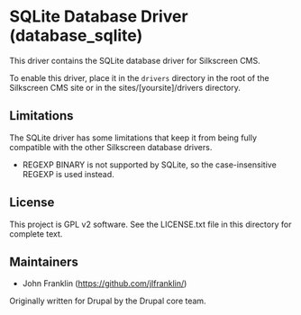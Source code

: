 SQLite Database Driver (database_sqlite)
===========================================

This driver contains the SQLite database driver for Silkscreen CMS.

To enable this driver, place it in the `drivers` directory in the root of the
Silkscreen CMS site or in the sites/[yoursite]/drivers directory.

Limitations
-----------

The SQLite driver has some limitations that keep it from being fully compatible
with the other Silkscreen database drivers.

* REGEXP BINARY is not supported by SQLite, so the case-insensitive REGEXP is
  used instead.

License
-------

This project is GPL v2 software. See the LICENSE.txt file in this directory for
complete text.

Maintainers
-----------

- John Franklin (https://github.com/jlfranklin/)

Originally written for Drupal by the Drupal core team.
